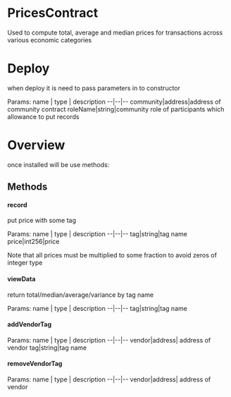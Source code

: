# PricesContract
Used to compute total, average and median prices for transactions across various economic categories
# Deploy
when deploy it is need to pass parameters in to constructor

Params:
name  | type | description
--|--|--
community|address|address of community contract
roleName|string|community role of participants which allowance to put records

# Overview
once installed will be use methods:

## Methods

#### record
put price with some tag 

Params:
name  | type | description
--|--|--
tag|string|tag name
price|int256|price

Note that all prices must be multiplied to some fraction to avoid zeros of integer type

#### viewData
return total/median/average/variance by tag name

Params:
name  | type | description
--|--|--
tag|string|tag name

#### addVendorTag 

Params:
name  | type | description
--|--|--
vendor|address| address of vendor
tag|string|tag name

#### removeVendorTag

Params:
name  | type | description
--|--|--
vendor|address| address of vendor
        